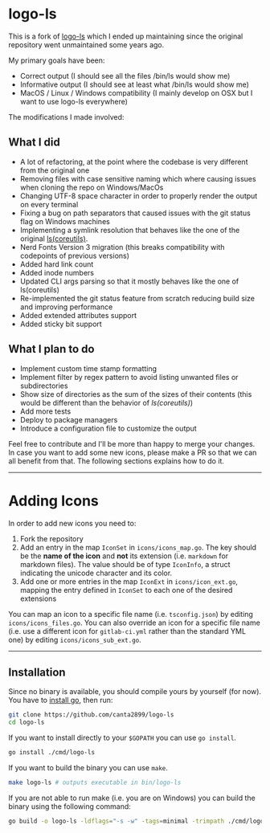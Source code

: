 # logo-ls

This is a fork of [logo-ls](https://github.com/Yash-Handa/logo-ls) which I ended up maintaining since the original repository went unmaintained some years ago.

My primary goals have been:

- Correct output (I should see all the files /bin/ls would show me)
- Informative output (I should see at least what /bin/ls would show me)
- MacOS / Linux / Windows compatibility (I mainly develop on OSX but I want to use logo-ls everywhere)

The modifications I made involved:

## What I did

- A lot of refactoring, at the point where the codebase is very different from the original one
- Removing files with case sensitive naming which where causing issues when cloning the repo on Windows/MacOs
- Changing UTF-8 space character in order to properly render the output on every terminal
- Fixing a bug on path separators that caused issues with the git status flag on Windows machines
- Implementing a symlink resolution that behaves like the one of the original [ls(coreutils)](https://www.gnu.org/software/coreutils/manual/html_node/ls-invocation.html#ls-invocation).
- Nerd Fonts Version 3 migration (this breaks compatibility with codepoints of previous versions)
- Added hard link count
- Added inode numbers
- Updated CLI args parsing so that it mostly behaves like the one of ls(coreutils)
- Re-implemented the git status feature from scratch reducing build size and improving performance
- Added extended attributes support
- Added sticky bit support

## What I plan to do

- Implement custom time stamp formatting
- Implement filter by regex pattern to avoid listing unwanted files or subdirectories
- Show size of directories as the sum of the sizes of their contents (this would be different than the behavior of _ls(coreutils)_)
- Add more tests
- Deploy to package managers
- Introduce a configuration file to customize the output

Feel free to contribute and I'll be more than happy to merge your changes. In case you want to add some new icons, please make a PR so that we can all benefit from that. The following sections explains how to do it.

---

# Adding Icons

In order to add new icons you need to:

1. Fork the repository
2. Add an entry in the map `IconSet` in `icons/icons_map.go`. The key should be the **name of the icon** and **not** its extension (i.e. `markdown` for markdown files). The value should be of type `IconInfo`, a struct indicating the unicode character and its color.
3. Add one or more entries in the map `IconExt` in `icons/icon_ext.go`, mapping the entry defined in `IconSet` to each one of the desired extensions

You can map an icon to a specific file name (i.e. `tsconfig.json`) by editing `icons/icons_files.go`. You can also override an icon for a specific file name (i.e. use a different icon for `gitlab-ci.yml` rather than the standard YML one) by editing `icons/icons_sub_ext.go`.

---

## Installation

Since no binary is available, you should compile yours by yourself (for now). You have to [install go](https://go.dev/doc/install), then run:

```bash
git clone https://github.com/canta2899/logo-ls
cd logo-ls
```

If you want to install directly to your `$GOPATH` you can use `go install`.

```bash
go install ./cmd/logo-ls
```

If you want to build the binary you can use `make`.

```bash
make logo-ls # outputs executable in bin/logo-ls
```

If you are not able to run make (i.e. you are on Windows) you can build the binary using the following command:

```bash
go build -o logo-ls -ldflags="-s -w" -tags=minimal -trimpath ./cmd/logo-ls
```
